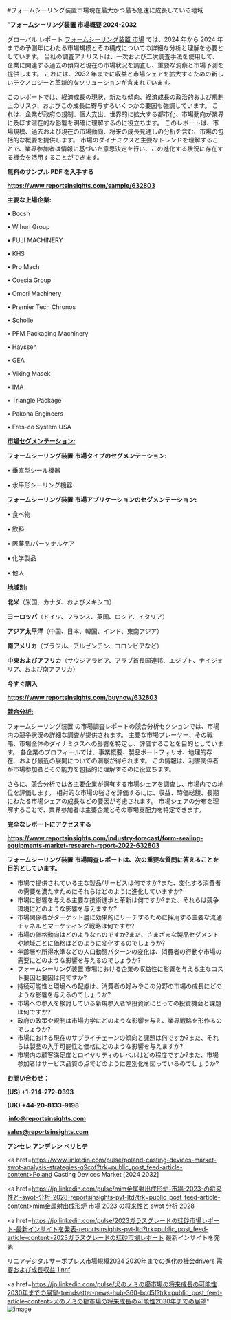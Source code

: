#フォームシーリング装置市場現在最大かつ最も急速に成長している地域

"<strong>フォームシーリング装置 市場概要 2024-2032</strong>

グローバル レポート <a href=https://www.reportsinsights.com/sample/632803>フォームシーリング装置 市場</a> では、2024 年から 2024 年までの予測年にわたる市場規模とその構成についての詳細な分析と理解を必要としています。 当社の調査アナリストは、一次および二次調査手法を使用して、企業に関連する過去の傾向と現在の市場状況を調査し、重要な洞察と市場予測を提供します。 これには、2032 年までに収益と市場シェアを拡大​​するための新しいテクノロジーと革新的なソリューションが含まれています。

このレポートでは、経済成長の現状、新たな傾向、経済成長の政治的および規制上のリスク、およびこの成長に寄与するいくつかの要因も強調しています。 これは、企業が政府の規制、個人支出、世界的に拡大する都市化、市場動向が業界に及ぼす潜在的な影響を明確に理解するのに役立ちます。 このレポートは、市場規模、過去および現在の市場動向、将来の成長見通しの分析を含む、市場の包括的な概要を提供します。 市場のダイナミクスと主要なトレンドを理解することで、業界参加者は情報に基づいた意思決定を行い、この進化する状況に存在する機会を活用することができます。

<strong><b>無料のサンプル PDF を入手する</b></strong>

<a href=https://www.reportsinsights.com/sample/632803><strong><u>https://www.reportsinsights.com/sample/632803</u></strong></a>

<strong>主要な上場企業:</strong>

• Bocsh

• Wihuri Group

• FUJI MACHINERY

• KHS

• Pro Mach

• Coesia Group

• Omori Machinery

• Premier Tech Chronos

• Scholle

• PFM Packaging Machinery

• Hayssen

• GEA

• Viking Masek

• IMA

• Triangle Package

• Pakona Engineers

• Fres-co System USA

<strong><u>市場セグメンテーション</u></strong><strong><u>:</u></strong>

<strong>フォームシーリング装置 市場タイプのセグメンテーション:</strong>

• 垂直型シール機器

• 水平形シーリング機器

<strong>フォームシーリング装置 市場アプリケーションのセグメンテーション:</strong>

• 食べ物

• 飲料

• 医薬品/パーソナルケア

• 化学製品

• 他人

<strong><u>地域別</u></strong><strong><u>:</u></strong>

<strong>北米</strong>（米国、カナダ、およびメキシコ）

<strong>ヨーロッパ</strong>（ドイツ、フランス、英国、ロシア、イタリア）

<strong>アジア太平洋</strong>（中国、日本、韓国、インド、東南アジア）

<strong>南アメリカ</strong>（ブラジル、アルゼンチン、コロンビアなど）

<strong>中東およびアフリカ</strong>（サウジアラビア、アラブ首長国連邦、エジプト、ナイジェリア、および南アフリカ）

<strong>今すぐ購入</strong>

<a href=https://www.reportsinsights.com/buynow/632803><strong><u>https://www.reportsinsights.com/buynow/632803</u></strong></a>

<strong><u>競合分析:</u></strong>

フォームシーリング装置 の市場調査レポートの競合分析セクションでは、市場内の競争状況の詳細な調査が提供されます。 主要な市場プレーヤー、その戦略、市場全体のダイナミクスへの影響を特定し、評価することを目的としています。 各企業のプロフィールでは、事業概要、製品ポートフォリオ、地理的存在、および最近の展開についての洞察が得られます。 この情報は、利害関係者が市場参加者とその能力を包括的に理解するのに役立ちます。

さらに、競合分析では各主要企業が保有する市場シェアを調査し、市場内での地位を評価します。 相対的な市場の強さを評価するには、収益、時価総額、長期にわたる市場シェアの成長などの要因が考慮されます。 市場シェアの分布を理解することで、業界参加者は主要企業とその市場支配力を特定できます。

<strong>完全なレポートにアクセスする</strong>

<a href=https://www.reportsinsights.com/industry-forecast/form-sealing-equipments-market-research-report-2022-632803><strong><u><b>https://www.reportsinsights.com/industry-forecast/form-sealing-equipments-market-research-report-2022-632803</b></u></strong></a>

<strong><b>フォームシーリング装置 市場調査レポートは、次の重要な質問に答えることを目的としています。</b></strong>
<ul>
  <li>市場で提供されている主な製品/サービスは何ですか?また、変化する消費者の需要を満たすためにそれらはどのように進化していますか?</li>
  <li>市場に影響を与える主要な技術進歩と革新は何ですか?また、それらは競争環境にどのような影響を与えますか?</li>
  <li>市場関係者がターゲット層に効果的にリーチするために採用する主要な流通チャネルとマーケティング戦略は何ですか?</li>
  <li>市場の価格動向はどのようなものですか?また、さまざまな製品セグメントや地域ごとに価格はどのように変化するのでしょうか?</li>
  <li>年齢層や所得水準などの人口動態パターンの変化は、消費者の行動や市場の需要にどのような影響を与えるのでしょうか?</li>
  <li>フォームシーリング装置 市場における企業の収益性に影響を与える主なコスト要因と要因は何ですか?</li>
  <li>持続可能性と環境への配慮は、消費者の好みやこの分野の市場の成長にどのような影響を与えるのでしょうか?</li>
  <li>市場への参入を検討している新規参入者や投資家にとっての投資機会と課題は何ですか?</li>
  <li>政府の政策や規制は市場力学にどのような影響を与え、業界戦略を形作るのでしょうか?</li>
  <li>市場における現在のサプライチェーンの傾向と課題は何ですか?また、それらは製品の入手可能性と価格にどのような影響を与えますか?</li>
  <li>市場内の顧客満足度とロイヤリティのレベルはどの程度ですか?また、市場参加者はサービス品質の点でどのように差別化を図っているのでしょうか?</li>
</ul>
<strong>お問い合わせ：</strong>

<strong>(US) +1-214-272-0393</strong>

<strong>(UK) +44-20-8133-9198</strong>

<strong> </strong><a href=info@reportsinsights.com><strong><u>info@reportsinsights.com</u></strong></a>

<a href=sales@reportsinsights.com><strong><u>sales@reportsinsights.com</u></strong></a>

<strong>アンセレ アンデレン ベリヒテ</strong>

<a href=https://www.linkedin.com/pulse/poland-casting-devices-market-swot-analysis-strategies-q9cof?trk=public_post_feed-article-content>Poland Casting Devices Market [2024 2032]</a>

<a href=https://jp.linkedin.com/pulse/mim金属射出成形炉-市場-2023-の将来性と-swot-分析-2028-reportsinsights-pvt-ltd?trk=public_post_feed-article-content>mim金属射出成形炉 市場 2023 の将来性と swot 分析 2028</a>

<a href=https://jp.linkedin.com/pulse/2023ガラスグレードの珪砂市場レポート-最新インサイトを発表-reportsinsights-pvt-ltd?trk=public_post_feed-article-content>2023ガラスグレードの珪砂市場レポート 最新インサイトを発表</a>

<a href=https://www.linkedin.com/pulse/リニアデジタルサーボプレス市場規模2024-2030年までの進化の機会drivers-需要および成長収益-1lnnf/>リニアデジタルサーボプレス市場規模2024 2030年までの進化の機会drivers 需要および成長収益 1lnnf</a>

<a href=https://jp.linkedin.com/pulse/犬のノミの櫛市場の将来成長の可能性2030年までの展望-trendsetter-news-hub-360-bcd5f?trk=public_post_feed-article-content>犬のノミの櫛市場の将来成長の可能性2030年までの展望</a>"
![image](https://github.com/aanak123/RIMarketer1/assets/158471119/84ed5cb8-4a70-48b8-8ec0-d33b5ddc7af3)
